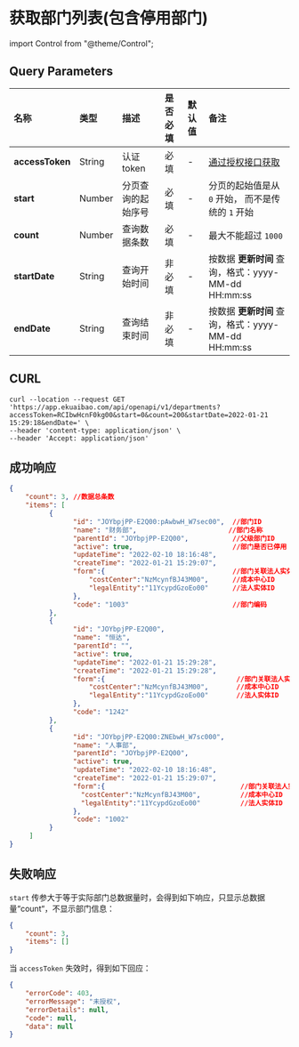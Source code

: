 # 获取部门列表(包含停用部门)

import Control from "@theme/Control";

<Control
method="GET"
url="/api/openapi/v1/departments"
/>

## Query Parameters

| 名称 | 类型 | 描述 | 是否必填 | 默认值 | 备注 |
| :--- | :--- | :--- | :--- |:--- | :--- |
| **accessToken** | String | 认证token	    | 必填 | - | [通过授权接口获取](/docs/open-api/getting-started/auth) |
| **start**       | Number | 分页查询的起始序号 | 必填 | - | 分页的起始值是从 `0` 开始， 而不是传统的 `1` 开始 |
| **count**       | Number | 查询数据条数      | 必填 | - | 最大不能超过 `1000` |
| **startDate**   | String | 查询开始时间 | 非必填 | - | 按数据 **更新时间** 查询，格式：yyyy-MM-dd HH:mm:ss |
| **endDate**     | String | 查询结束时间 | 非必填 | - | 按数据 **更新时间** 查询，格式：yyyy-MM-dd HH:mm:ss |

## CURL
```shell
curl --location --request GET 'https://app.ekuaibao.com/api/openapi/v1/departments?accessToken=RCIbwHcnF0kg00&start=0&count=200&startDate=2022-01-21 15:29:18&endDate=' \
--header 'content-type: application/json' \
--header 'Accept: application/json'
```

## 成功响应
```json
{
    "count": 3, //数据总条数
    "items": [
          {
                "id": "JOYbpjPP-E2Q00:pAwbwH_W7sec00",  //部门ID
                "name": "财务部",                       //部门名称
                "parentId": "JOYbpjPP-E2Q00",		    //父级部门ID
                "active": true,		                    //部门是否已停用
                "updateTime": "2022-02-10 18:16:48",
                "createTime": "2022-01-21 15:29:07",
                "form":{                                //部门关联法人实体ID和成本中心ID
                    "costCenter":"NzMcynfBJ43M00",      //成本中心ID
                    "legalEntity":"11YcypdGzoEo00"      //法人实体ID
                },
                "code": "1003"	                        //部门编码
          },
          {
                "id": "JOYbpjPP-E2Q00",
                "name": "恒达",
                "parentId": "",
                "active": true,
                "updateTime": "2022-01-21 15:29:28",
                "createTime": "2022-01-21 15:29:28",
                "form":{                                 //部门关联法人实体ID和成本中心ID
                    "costCenter":"NzMcynfBJ43M00",       //成本中心ID
                    "legalEntity":"11YcypdGzoEo00"       //法人实体ID
                },
                "code": "1242"
          },
          {
                "id": "JOYbpjPP-E2Q00:ZNEbwH_W7sc000",
                "name": "人事部",
                "parentId": "JOYbpjPP-E2Q00",
                "active": true,
                "updateTime": "2022-02-10 18:16:48",
                "createTime": "2022-01-21 15:29:07",
                "form":{                                  //部门关联法人实体ID和成本中心ID
                  "costCenter":"NzMcynfBJ43M00",          //成本中心ID
                  "legalEntity":"11YcypdGzoEo00"          //法人实体ID
                },
                "code": "1002"
          }
     ]
}
```

## 失败响应
`start` 传参大于等于实际部门总数据量时，会得到如下响应，只显示总数据量“count“，不显示部门信息：
```json
{
    "count": 3,
	"items": []
}
```
当 `accessToken` 失效时，得到如下回应：
```json
{
    "errorCode": 403,
    "errorMessage": "未授权",
    "errorDetails": null,
    "code": null,
    "data": null
}
```